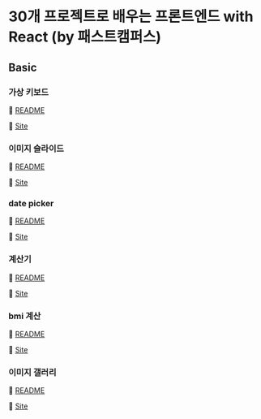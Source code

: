 # 30개 프로젝트로 배우는 프론트엔드 with React (by 패스트캠퍼스)

## Basic

### 가상 키보드
🔗 [README](./virtual-keyboard/README.md)

🔗 [Site](./virtual-keyboard/dist/index.html)

### 이미지 슬라이드
🔗 [README](./image-slider/README.md)

🔗 [Site](./image-slider/dist/index.html)

### date picker
🔗 [README](./date-picker/README.md)

🔗 [Site](./date-picker/build/index.html)

### 계산기
🔗 [README](./calculator/README.md)

🔗 [Site](./calculator/index.html)

### bmi 계산
🔗 [README](./bmi-calculator/README.md)

🔗 [Site](./bmi-calculator/index.html)

### 이미지 갤러리
🔗 [README](./image-gallery/README.md)

🔗 [Site](./image-gallery/build/index.html)
